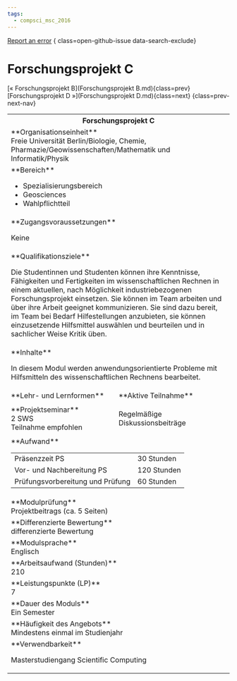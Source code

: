 ```yaml
---
tags:
  - compsci_msc_2016
---
```

[Report an error](https://github.com/SGSSGene/FUB-SUP/issues/new?title=Error%20in%20%22Forschungsprojekt%20C%22&body=There%20seems%20to%20be%20an%20error%20in%20module%20%22Forschungsprojekt%20C%22%2E%0A%0A%3CDescribe%20here%20a%20slightly%20more%20detailed%20description%20of%20what%20is%20wrong%3E&labels=bug)
{ class=open-github-issue data-search-exclude}

# Forschungsprojekt C

[« Forschungsprojekt B](Forschungsprojekt B.md){class=prev}
[Forschungsprojekt D »](Forschungsprojekt D.md){class=next}
{class=prev-next-nav}

<table markdown id="moduledesc">
<tr markdown class="moduledesc_head"><th colspan="2">Forschungsprojekt C </th></tr>
<tr markdown><td colspan="2">**Organisationseinheit**   <br>Freie Universität Berlin/Biologie, Chemie, Pharmazie/Geowissenschaften/Mathematik und Informatik/Physik</td></tr>

<tr markdown><td colspan="2">**Bereich**<br>


- Spezialisierungsbereich
- Geosciences
- Wahlpflichtteil

</td></tr>

<tr markdown><td colspan="2">**Zugangsvoraussetzungen** <br>

Keine


</td></tr>
<tr markdown><td colspan="2">**Qualifikationsziele**    <br>

Die Studentinnen und Studenten können ihre Kenntnisse, Fähigkeiten und
Fertigkeiten im wissenschaftlichen Rechnen in einem aktuellen, nach
Möglichkeit industriebezogenen Forschungsprojekt einsetzen. Sie können im
Team arbeiten und über ihre Arbeit geeignet kommunizieren. Sie sind dazu
bereit, im Team bei Bedarf Hilfestellungen anzubieten, sie können
einzusetzende Hilfsmittel auswählen und beurteilen und in sachlicher Weise
Kritik üben.


</td></tr>
<tr markdown><td colspan="2">**Inhalte**                <br>

In diesem Modul werden anwendungsorientierte Probleme mit Hilfsmitteln des
wissenschaftlichen Rechnens bearbeitet.


</td></tr>

<tr markdown><td>**Lehr- und Lernformen**</td><td>**Aktive Teilnahme**</td></tr>
<tr markdown><td> **Projektseminar** <br>2 SWS <br> Teilnahme empfohlen</td><td>

Regelmäßige Diskussionsbeiträge
</td></tr>
<tr markdown><td colspan="2">**Aufwand**                <br>
<table class="aufwand_table">
<tr><td>Präsenzzeit PS</td><td>30 Stunden</td></tr>
<tr><td>Vor- und Nachbereitung PS</td><td>120 Stunden</td></tr>
<tr><td>Prüfungsvorbereitung und Prüfung</td><td>60 Stunden</td></tr>
</table>

</td></tr>
<tr markdown><td colspan="2">**Modulprüfung**             <br>Projektbeitrags (ca. 5 Seiten)


</td></tr>
<tr markdown><td colspan="2">**Differenzierte Bewertung** <br>differenzierte Bewertung

</td></tr>
<tr markdown><td colspan="2">**Modulsprache**             <br>Englisch</td></tr>
<tr markdown><td colspan="2">**Arbeitsaufwand (Stunden)** <br>210</td></tr>
<tr markdown><td colspan="2">**Leistungspunkte (LP)**     <br>7</td></tr>
<tr markdown><td colspan="2">**Dauer des Moduls**         <br>Ein Semester</td></tr>
<tr markdown><td colspan="2">**Häufigkeit des Angebots**  <br>Mindestens einmal im Studienjahr</td></tr>
<tr markdown><td colspan="2">**Verwendbarkeit**           <br>

Masterstudiengang Scientific Computing


</td></tr>


</table>
